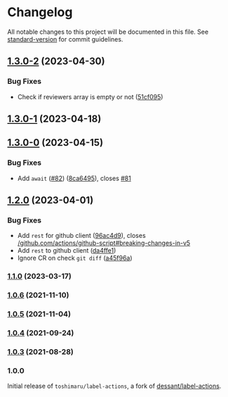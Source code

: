 # Changelog

All notable changes to this project will be documented in this file. See [standard-version](https://github.com/conventional-changelog/standard-version) for commit guidelines.

## [1.3.0-2](https://github.com/toshimaru/label-actions/compare/v1.3.0-1...v1.3.0-2) (2023-04-30)


### Bug Fixes

* Check if reviewers array is empty or not ([51cf095](https://github.com/toshimaru/label-actions/commit/51cf095e47fd93b43233610c7e6b9df566a6d3fb))

## [1.3.0-1](https://github.com/toshimaru/label-actions/compare/v1.3.0-0...v1.3.0-1) (2023-04-18)

## [1.3.0-0](https://github.com/toshimaru/label-actions/compare/v1.2.0...v1.3.0-0) (2023-04-15)


### Bug Fixes

* Add `await` ([#82](https://github.com/toshimaru/label-actions/issues/82)) ([8ca6495](https://github.com/toshimaru/label-actions/commit/8ca6495f8cbce27f2eeef0c2f7c0894132d8b400)), closes [#81](https://github.com/toshimaru/label-actions/issues/81)

## [1.2.0](https://github.com/toshimaru/label-actions/compare/v1.1.0...v1.2.0) (2023-04-01)


### Bug Fixes

* Add `rest` for github client ([96ac4d9](https://github.com/toshimaru/label-actions/commit/96ac4d944c800f77e7b2430793af03e1e91f6461)), closes [/github.com/actions/github-script#breaking-changes-in-v5](https://github.com/toshimaru//github.com/actions/github-script/issues/breaking-changes-in-v5)
* Add `rest` to github client ([da4ffe1](https://github.com/toshimaru/label-actions/commit/da4ffe1a912ee04b05170f96d1cf389a281ed3e8))
* Ignore CR on check `git diff` ([a45f96a](https://github.com/toshimaru/label-actions/commit/a45f96a8a20b1220a9660fdd1efa2899bfc1edea))

### [1.1.0](https://github.com/toshimaru/label-actions/compare/v1.0.6...v1.1.0) (2023-03-17)

### [1.0.6](https://github.com/toshimaru/label-actions/compare/v1.0.5...v1.0.6) (2021-11-10)

### [1.0.5](https://github.com/toshimaru/label-actions/compare/v1.0.4...v1.0.5) (2021-11-04)

### [1.0.4](https://github.com/toshimaru/label-actions/compare/v1.0.3...v1.0.4) (2021-09-24)

### [1.0.3](https://github.com/toshimaru/label-actions/compare/v1.0.2...v1.0.3) (2021-08-28)

### 1.0.0

Initial release of `toshimaru/label-actions`, a fork of [dessant/label-actions](https://github.com/dessant/label-actions).
